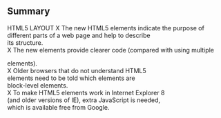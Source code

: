 ## Summary
HTML5 LAYOUT
X The new HTML5 elements indicate the purpose of  
different parts of a web page and help to describe  
its structure.  
X The new elements provide clearer code (compared 
with using multiple <div> elements).    
X Older browsers that do not understand HTML5  
elements need to be told which elements are  
block-level elements.  
X To make HTML5 elements work in Internet Explorer 8  
(and older versions of IE), extra JavaScript is needed,  
which is available free from Google.  
